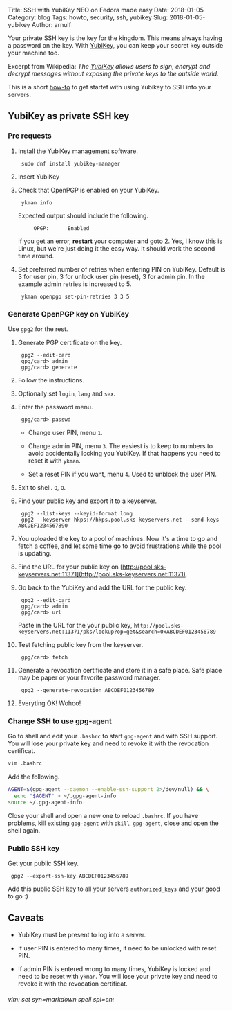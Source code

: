 Title: SSH with YubiKey NEO on Fedora made easy
Date: 2018-01-05
Category: blog
Tags: howto, security, ssh, yubikey
Slug: 2018-01-05-yubikey
Author: arnulf

[YubiKey]: https://www.yubico.com/
[SSH]: https://en.wikipedia.org/wiki/Secure_Shell "Secure Shell"
[PGP]: https://en.wikipedia.org/wiki/Pretty_Good_Privacy "Pretty Good Privacy"
[GPG]: https://www.gnupg.org/ "GnuPG"
[How-to]: https://en.wikipedia.org/wiki/How-to
[OpenPGP]: https://www.openpgp.org/

Your private SSH key is the key for the kingdom. This means always having a password on the key. With [YubiKey], you can keep your secret key outside your machine too.   

Excerpt from Wikipedia: *The [YubiKey] allows users to sign, encrypt and decrypt messages without exposing the private keys to the outside world.*

This is a short [how-to] to get startet with using Yubikey to SSH into your servers.

## YubiKey as private SSH key

### Pre requests

1. Install the YubiKey management software. 

        sudo dnf install yubikey-manager

0. Insert YubiKey

0. Check that OpenPGP is enabled on your YubiKey.

        ykman info

    Expected output should include the following.
 
            OPGP:      Enabled

    If you get an error, **restart** your computer and goto 2. Yes, I know this is Linux, but we're just doing it the easy way. It should work the second time around.

0. Set preferred number of retries when entering PIN on YubiKey. Default is 3 for user pin, 3 for unlock user pin (reset), 3 for admin pin. In the example admin retries is increased to 5.

        ykman openpgp set-pin-retries 3 3 5

### Generate OpenPGP key on YubiKey

Use `gpg2` for the rest.

1. Generate PGP certificate on the key.

        gpg2 --edit-card
        gpg/card> admin
        gpg/card> generate

0. Follow the instructions.

0. Optionally set `login`, `lang` and `sex`.

0. Enter the  password menu.

        gpg/card> passwd

   - Change user PIN, menu `1`.

   - Change admin PIN, menu `3`. The easiest is to keep to numbers to avoid accidentally locking you YubiKey. If that happens you need to reset it with `ykman`. 

   - Set a reset PIN if you want, menu `4`. Used to unblock the user PIN.

0. Exit to shell. `Q`, `Q`.

0. Find your public key and export it to a keyserver.

        gpg2 --list-keys --keyid-format long
        gpg2 --keyserver hkps://hkps.pool.sks-keyservers.net --send-keys ABCDEF1234567890

0. You uploaded the key to a pool of machines. Now it's a time to go and fetch a coffee, and let some time go to avoid frustrations while the pool is updating.

0. Find the URL for your public key on [http://pool.sks-keyservers.net:11371](http://pool.sks-keyservers.net:11371).

0. Go back to the YubiKey and add the URL for the public key.

        gpg2 --edit-card
        gpg/card> admin
        gpg/card> url

   Paste in the URL for the your public key, `http://pool.sks-keyservers.net:11371/pks/lookup?op=get&search=0xABCDEF0123456789`

0. Test fetching public key from the keyserver.

        gpg/card> fetch

0. Generate a revocation certificate and store it in a safe place. Safe place may be paper or your favorite password manager.

        gpg2 --generate-revocation ABCDEF0123456789 

0. Everyting OK! Wohoo!

### Change SSH to use gpg-agent

Go to shell and edit your `.bashrc` to start `gpg-agent` and with SSH support. You will lose your private key and need to revoke it with the revocation certificat. 

```bash
vim .bashrc
```

Add the following.

```bash
AGENT=$(gpg-agent --daemon --enable-ssh-support 2>/dev/null) && \
  echo "$AGENT" > ~/.gpg-agent-info
source ~/.gpg-agent-info
```

Close your shell and open a new one to reload `.bashrc`. If you have problems, kill existing `gpg-agent` with `pkill gpg-agent`, close and open the shell again.

### Public SSH key

Get your public SSH key.

     gpg2 --export-ssh-key ABCDEF0123456789

Add this public SSH key to all your servers `authorized_keys` and your good to go :)

## Caveats 

* YubiKey must be present to log into a server.

* If user PIN is entered to many times, it need to be unlocked with reset PIN.

* If admin PIN is entered wrong to many times, YubiKey is locked and need to be reset with `ykman`. You will lose your private key and need to revoke it with the revocation certificat. 

###### vim: set syn=markdown spell spl=en:
